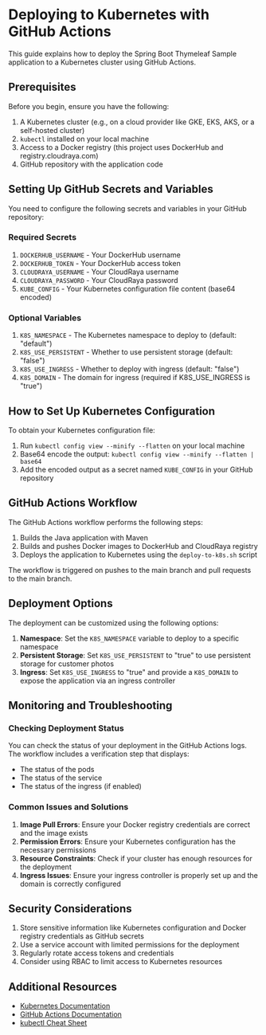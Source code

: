 # Deploying to Kubernetes with GitHub Actions

This guide explains how to deploy the Spring Boot Thymeleaf Sample application to a Kubernetes cluster using GitHub
Actions.

## Prerequisites

Before you begin, ensure you have the following:

1. A Kubernetes cluster (e.g., on a cloud provider like GKE, EKS, AKS, or a self-hosted cluster)
2. `kubectl` installed on your local machine
3. Access to a Docker registry (this project uses DockerHub and registry.cloudraya.com)
4. GitHub repository with the application code

## Setting Up GitHub Secrets and Variables

You need to configure the following secrets and variables in your GitHub repository:

### Required Secrets

1. `DOCKERHUB_USERNAME` - Your DockerHub username
2. `DOCKERHUB_TOKEN` - Your DockerHub access token
3. `CLOUDRAYA_USERNAME` - Your CloudRaya username
4. `CLOUDRAYA_PASSWORD` - Your CloudRaya password
5. `KUBE_CONFIG` - Your Kubernetes configuration file content (base64 encoded)

### Optional Variables

1. `K8S_NAMESPACE` - The Kubernetes namespace to deploy to (default: "default")
2. `K8S_USE_PERSISTENT` - Whether to use persistent storage (default: "false")
3. `K8S_USE_INGRESS` - Whether to deploy with ingress (default: "false")
4. `K8S_DOMAIN` - The domain for ingress (required if K8S_USE_INGRESS is "true")

## How to Set Up Kubernetes Configuration

To obtain your Kubernetes configuration file:

1. Run `kubectl config view --minify --flatten` on your local machine
2. Base64 encode the output: `kubectl config view --minify --flatten | base64`
3. Add the encoded output as a secret named `KUBE_CONFIG` in your GitHub repository

## GitHub Actions Workflow

The GitHub Actions workflow performs the following steps:

1. Builds the Java application with Maven
2. Builds and pushes Docker images to DockerHub and CloudRaya registry
3. Deploys the application to Kubernetes using the `deploy-to-k8s.sh` script

The workflow is triggered on pushes to the main branch and pull requests to the main branch.

## Deployment Options

The deployment can be customized using the following options:

1. **Namespace**: Set the `K8S_NAMESPACE` variable to deploy to a specific namespace
2. **Persistent Storage**: Set `K8S_USE_PERSISTENT` to "true" to use persistent storage for customer photos
3. **Ingress**: Set `K8S_USE_INGRESS` to "true" and provide a `K8S_DOMAIN` to expose the application via an ingress
   controller

## Monitoring and Troubleshooting

### Checking Deployment Status

You can check the status of your deployment in the GitHub Actions logs. The workflow includes a verification step that
displays:

- The status of the pods
- The status of the service
- The status of the ingress (if enabled)

### Common Issues and Solutions

1. **Image Pull Errors**: Ensure your Docker registry credentials are correct and the image exists
2. **Permission Errors**: Ensure your Kubernetes configuration has the necessary permissions
3. **Resource Constraints**: Check if your cluster has enough resources for the deployment
4. **Ingress Issues**: Ensure your ingress controller is properly set up and the domain is correctly configured

## Security Considerations

1. Store sensitive information like Kubernetes configuration and Docker registry credentials as GitHub secrets
2. Use a service account with limited permissions for the deployment
3. Regularly rotate access tokens and credentials
4. Consider using RBAC to limit access to Kubernetes resources

## Additional Resources

- [Kubernetes Documentation](https://kubernetes.io/docs/home/)
- [GitHub Actions Documentation](https://docs.github.com/en/actions)
- [kubectl Cheat Sheet](https://kubernetes.io/docs/reference/kubectl/cheatsheet/)